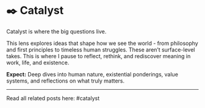 # ✒️ Catalyst

Catalyst is where the big questions live.

This lens explores ideas that shape how we see the world - from philosophy and first principles to timeless human struggles. These aren’t surface-level takes. This is where I pause to reflect, rethink, and rediscover meaning in work, life, and existence.

**Expect:** Deep dives into human nature, existential ponderings, value systems, and reflections on what truly matters.


---

Read all related posts here: #catalyst

